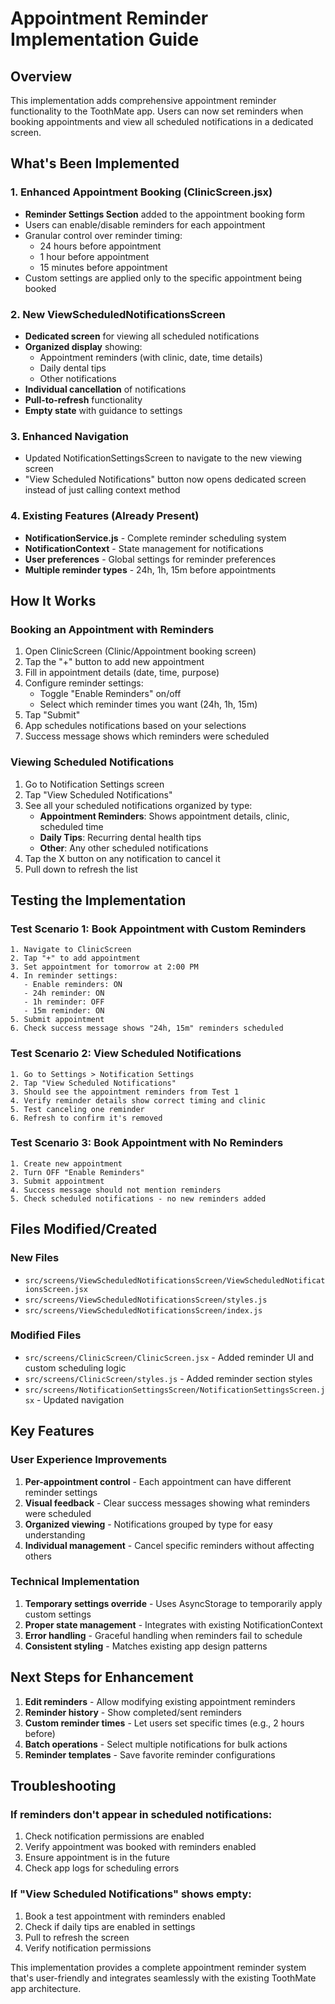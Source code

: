 # Appointment Reminder Implementation Guide

## Overview
This implementation adds comprehensive appointment reminder functionality to the ToothMate app. Users can now set reminders when booking appointments and view all scheduled notifications in a dedicated screen.

## What's Been Implemented

### 1. Enhanced Appointment Booking (ClinicScreen.jsx)
- **Reminder Settings Section** added to the appointment booking form
- Users can enable/disable reminders for each appointment
- Granular control over reminder timing:
  - 24 hours before appointment
  - 1 hour before appointment  
  - 15 minutes before appointment
- Custom settings are applied only to the specific appointment being booked

### 2. New ViewScheduledNotificationsScreen
- **Dedicated screen** for viewing all scheduled notifications
- **Organized display** showing:
  - Appointment reminders (with clinic, date, time details)
  - Daily dental tips
  - Other notifications
- **Individual cancellation** of notifications
- **Pull-to-refresh** functionality
- **Empty state** with guidance to settings

### 3. Enhanced Navigation
- Updated NotificationSettingsScreen to navigate to the new viewing screen
- "View Scheduled Notifications" button now opens dedicated screen instead of just calling context method

### 4. Existing Features (Already Present)
- **NotificationService.js** - Complete reminder scheduling system
- **NotificationContext** - State management for notifications
- **User preferences** - Global settings for reminder preferences
- **Multiple reminder types** - 24h, 1h, 15m before appointments

## How It Works

### Booking an Appointment with Reminders
1. Open ClinicScreen (Clinic/Appointment booking screen)
2. Tap the "+" button to add new appointment
3. Fill in appointment details (date, time, purpose)
4. Configure reminder settings:
   - Toggle "Enable Reminders" on/off
   - Select which reminder times you want (24h, 1h, 15m)
5. Tap "Submit"
6. App schedules notifications based on your selections
7. Success message shows which reminders were scheduled

### Viewing Scheduled Notifications
1. Go to Notification Settings screen
2. Tap "View Scheduled Notifications"
3. See all your scheduled notifications organized by type:
   - **Appointment Reminders**: Shows appointment details, clinic, scheduled time
   - **Daily Tips**: Recurring dental health tips
   - **Other**: Any other scheduled notifications
4. Tap the X button on any notification to cancel it
5. Pull down to refresh the list

## Testing the Implementation

### Test Scenario 1: Book Appointment with Custom Reminders
```
1. Navigate to ClinicScreen
2. Tap "+" to add appointment
3. Set appointment for tomorrow at 2:00 PM
4. In reminder settings:
   - Enable reminders: ON
   - 24h reminder: ON
   - 1h reminder: OFF
   - 15m reminder: ON
5. Submit appointment
6. Check success message shows "24h, 15m" reminders scheduled
```

### Test Scenario 2: View Scheduled Notifications
```
1. Go to Settings > Notification Settings
2. Tap "View Scheduled Notifications"
3. Should see the appointment reminders from Test 1
4. Verify reminder details show correct timing and clinic
5. Test canceling one reminder
6. Refresh to confirm it's removed
```

### Test Scenario 3: Book Appointment with No Reminders
```
1. Create new appointment
2. Turn OFF "Enable Reminders"
3. Submit appointment
4. Success message should not mention reminders
5. Check scheduled notifications - no new reminders added
```

## Files Modified/Created

### New Files
- `src/screens/ViewScheduledNotificationsScreen/ViewScheduledNotificationsScreen.jsx`
- `src/screens/ViewScheduledNotificationsScreen/styles.js`
- `src/screens/ViewScheduledNotificationsScreen/index.js`

### Modified Files
- `src/screens/ClinicScreen/ClinicScreen.jsx` - Added reminder UI and custom scheduling logic
- `src/screens/ClinicScreen/styles.js` - Added reminder section styles
- `src/screens/NotificationSettingsScreen/NotificationSettingsScreen.jsx` - Updated navigation

## Key Features

### User Experience Improvements
1. **Per-appointment control** - Each appointment can have different reminder settings
2. **Visual feedback** - Clear success messages showing what reminders were scheduled
3. **Organized viewing** - Notifications grouped by type for easy understanding
4. **Individual management** - Cancel specific reminders without affecting others

### Technical Implementation
1. **Temporary settings override** - Uses AsyncStorage to temporarily apply custom settings
2. **Proper state management** - Integrates with existing NotificationContext
3. **Error handling** - Graceful handling when reminders fail to schedule
4. **Consistent styling** - Matches existing app design patterns

## Next Steps for Enhancement

1. **Edit reminders** - Allow modifying existing appointment reminders
2. **Reminder history** - Show completed/sent reminders
3. **Custom reminder times** - Let users set specific times (e.g., 2 hours before)
4. **Batch operations** - Select multiple notifications for bulk actions
5. **Reminder templates** - Save favorite reminder configurations

## Troubleshooting

### If reminders don't appear in scheduled notifications:
1. Check notification permissions are enabled
2. Verify appointment was booked with reminders enabled
3. Ensure appointment is in the future
4. Check app logs for scheduling errors

### If "View Scheduled Notifications" shows empty:
1. Book a test appointment with reminders enabled
2. Check if daily tips are enabled in settings
3. Pull to refresh the screen
4. Verify notification permissions

This implementation provides a complete appointment reminder system that's user-friendly and integrates seamlessly with the existing ToothMate app architecture.